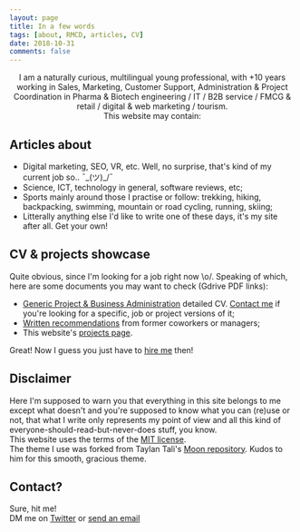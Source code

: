```yaml
---
layout: page
title: In a few words
tags: [about, RMCD, articles, CV]
date: 2018-10-31
comments: false
---
```

    
<center>I am a naturally curious, multilingual young professional, with +10 years working in Sales, Marketing, Customer Support, Administration & Project Coordination in Pharma & Biotech engineering / IT / B2B service / FMCG & retail / digital & web marketing / tourism.</center>
<center>This website may contain:</center>

## Articles about
* Digital marketing, SEO, VR, etc. Well, no surprise, that's kind of my current job so..  ¯\_(ツ)_/¯
* Science, ICT, technology in general, software reviews, etc;
* Sports mainly around those I practise or follow: trekking, hiking, backpacking, swimming, mountain or road cycling, running, skiing;
* Litterally anything else I'd like to write one of these days, it's my site after all. Get your own!

## CV & projects showcase
Quite obvious, since I'm looking for a job right now \o/. Speaking of which, here are some documents you may want to check (Gdrive PDF links):
* [Generic Project & Business Administration](https://drive.google.com/open?id=1K3Eod-2f-WGaRSrlZVFVaAX_xSAv5b2I) detailed CV. [Contact me](mailto:romain.marchand@protonmail.ch) if you're looking for a specific, job or project versions of it;  
* [Written recommendations](https://drive.google.com/open?id=1WFMRN0ML64Edqv_lDy7kgSfd85cdYOJZ) from former coworkers or managers;    
* This website's [projects page](https://r-m-c-d.github.io/projects/).  

Great! Now I guess you just have to <a href="#" class="btn btn-success">[hire me](mailto:romain.marchand@protonmail.ch)</a> then!

## Disclaimer

Here I'm supposed to warn you that everything in this site belongs to me except what doesn't and you're supposed to know what you can (re)use or not, that what I write only represents my point of view and all this kind of everyone-should-read-but-never-does stuff, you know.   
This website uses the terms of the [MIT license](https://github.com/r-m-c-d/r-m-c-d.github.io/blob/master/LICENSE).  
The theme I use was forked from Taylan Tali's [Moon repository](https://github.com/TaylanTatli/Moon). Kudos to him for this smooth, gracious theme.

## Contact?
Sure, hit me!    
DM me on [Twitter](https://twitter.com/Roman0oO) or [send an email](mailto:romain.marchand@prontomail.ch)
